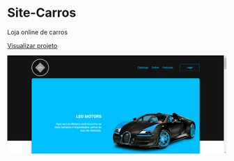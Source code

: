 # Site-Carros
Loja online de carros

<a href="https://lphbackspace.github.io/Site-Carros/">Visualizar projeto</a>


<img src="https://github.com/LPHBackspace/Site-Carros/blob/main/images_rep/bugari.png">

